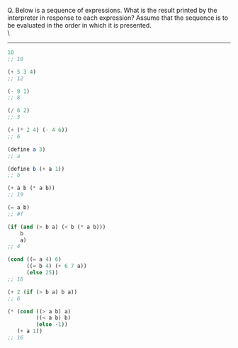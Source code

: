 Q. Below is a sequence of expressions. What is the result printed by the interpreter in response to each expression? Assume that the sequence is to be evaluated in the order in which it is presented.\
\

---
``` scheme
10
;; 10

(+ 5 3 4)
;; 12

(- 9 1)
;; 8

(/ 6 2)
;; 3

(+ (* 2 4) (- 4 6))
;; 6

(define a 3)
;; a

(define b (+ a 1))
;; b

(+ a b (* a b))
;; 19

(= a b)
;; #f

(if (and (> b a) (< b (* a b)))
    b
    a)
;; 4

(cond ((= a 4) 6)
      ((= b 4) (+ 6 7 a))
      (else 25))
;; 16

(+ 2 (if (> b a) b a))
;; 6

(* (cond ((> a b) a)
         ((< a b) b)
         (else -1))
   (+ a 1))
;; 16
```
